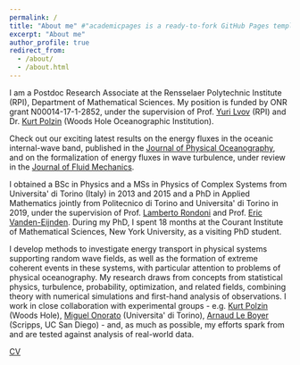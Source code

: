 ```yaml
---
permalink: /
title: "About me" #"academicpages is a ready-to-fork GitHub Pages template for academic personal websites"
excerpt: "About me"
author_profile: true
redirect_from: 
  - /about/
  - /about.html
---
```


I am a Postdoc Research Associate at the Rensselaer Polytechnic Institute (RPI), Department of Mathematical Sciences. My position is funded by ONR grant N00014-17-1-2852, under the supervision of Prof. [Yuri Lvov](http://wave.math.rpi.edu/) (RPI) and Dr. [Kurt Polzin](https://web.whoi.edu/polzin/) (Woods Hole Oceanographic Institution).

Check out our exciting latest results on the energy fluxes in the oceanic internal-wave band, published in the [Journal of Physical Oceanography](https://journals.ametsoc.org/view/journals/phoc/52/4/JPO-D-21-0121.1.xml), and on the formalization of energy fluxes in wave turbulence, under review in the [Journal of Fluid Mechanics](https://arxiv.org/pdf/2205.12899.pdf).

I obtained a BSc in Physics and a MSs in Physics of Complex Systems from Universita' di Torino (Italy) in 2013 and 2015 and a PhD in Applied Mathematics jointly from Politecnico di Torino and Universita' di Torino in 2019, under the supervision of Prof. [Lamberto Rondoni](http://calvino.polito.it/~rondoni/) and Prof. [Eric Vanden-Eijnden](https://wp.nyu.edu/courantinstituteofmathematicalsciences-eve2/). During my PhD, I spent 18 months at the Courant Institute of Mathematical Sciences, New York University, as a visiting PhD student.

I develop methods to investigate energy transport in physical systems supporting random wave fields, as well as the formation of extreme coherent events in these systems, with particular attention to problems of physical oceanography. My research draws from concepts from statistical physics, turbulence, probability, optimization, and related fields, combining theory with numerical simulations and first-hand analysis of observations. I work in close collaboration with experimental groups - e.g. [Kurt Polzin](https://web.whoi.edu/polzin/) (Woods Hole), [Miguel Onorato](http://personalpages.to.infn.it/~onorato/Home.html) (Universita' di Torino), [Arnaud Le Boyer](http://www.mod.ucsd.edu/arnaud-le-boyer) (Scripps, UC San Diego) - and, as much as possible, my efforts spark from and are tested against analysis of real-world data.

[CV](https://giovannidematteis.github.io/files/CV-dematteis-short.pdf)
